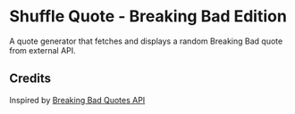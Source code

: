 # Shuffle Quote - Breaking Bad Edition
A quote generator that fetches and displays a random Breaking Bad quote from external API.

## Credits
Inspired by [Breaking Bad Quotes API](https://github.com/shevabam/breaking-bad-quotes "Breaking Bad Quotes API")
